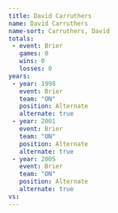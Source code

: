 ```yaml
---
title: David Carruthers
name: David Carruthers
name-sort: Carruthers, David
totals:
 - event: Brier
   games: 0
   wins: 0
   losses: 0
years:
 - year: 1998
   event: Brier
   team: "ON"
   position: Alternate
   alternate: true
 - year: 2001
   event: Brier
   team: "ON"
   position: Alternate
   alternate: true
 - year: 2005
   event: Brier
   team: "ON"
   position: Alternate
   alternate: true
vs:
---
```


